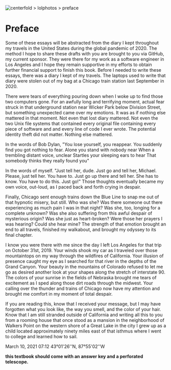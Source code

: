 ![centerfold > lolphotos > preface](assets/preface.jpg)

# Preface

Some of these essays will be abstracted from the diary I kept throughout my travels in the United States during the global pandemic of 2020. The method I hope to share these drafts with you are brought to you via GitHub, my current sponsor. They were there for my work as a software engineer in Los Angeles and I hope they remain supportive in my efforts to obtain further financial support to finish this book. Before I needed to write these essays, there was a diary I kept of my travels. The laptops used to write that diary were stolen out of my bag at a Chicago train station last September in 2020.

There were tears of everything pouring down when I woke up to find those two computers gone. For an awfully long and terrifying moment, actual fear struck in that underground station near Wicker Park below Division Street, but something unexpected came over my emotions. It was as if nothing else mattered in that moment. Not even that lost diary mattered. Not even the two Unix file systems that contained every original file containing every piece of software and and every line of code I ever wrote. The potential identity theft did not matter. Nothing else mattered.

In the words of Bob Dylan, "You lose yourself, you reappear. You suddenly find you got nothing to fear. Alone you stand with nobody near
When a trembling distant voice, unclear
Startles your sleeping ears to hear
That somebody thinks they really found you"

In the words of myself. "Just tell her, dude. Just go and tell her, Michael. Please, just tell her. You have to. Just go up there and tell her. She has to know. You have to do this. Just go!" Those thoughts eventually became my own voice, out-loud, as I paced back and forth crying in despair.

Finally, Chicago sent enough trains down the Blue Line to snap me out of that hypnotic misery, but still. Who was she? Was there someone out there experiencing as much pain I was in that night? Was she, too, longing for a complete unknown? Was she also suffering from this awful despair of mysterious origin? Was she just as heart-broken? Were those her prayers I was hearing? Could she hear mine? The strength of that emotion brought an end to all travels, finished my walkabout, and brought my odyssey to its final chapter.

I know you were there with me since the day I left Los Angeles for that trip on October 31st, 2019. Your winds shook my car as I traveled over those mountaintops on my way through the wildfires of California. Your illusion of presence caught my eye as I searched for that river in the depths of the Grand Canyon. Your beauty in the mountains of Colorado refused to let me go as desired another look at your shapes along the stretch of interstate 90. The colors of your sunrise in the fields of Nebraska brought me tears of excitement as I sped along those dirt roads through the midwest. Your calling over the thunder and trains of Chicago now have my attention and brought me comfort in my moment of total despair.

If you are reading this, know that I received your message, but I may have forgotten what you look like, the way you smell, and the color of your hair. Know that I am still stranded outside of California and writing all this to you from a rooming house that once stood as a mansion in the neighborhood of Walkers Point on the western shore of a Great Lake in the city I grew up as a child located approximately ninety miles east of that isthmus where I went to college and learned how to sail.

March 10, 2021
07:12
43°01'26''N, 87°55'02''W

**this textbook should come with an answer key and a perforated telescope.**

